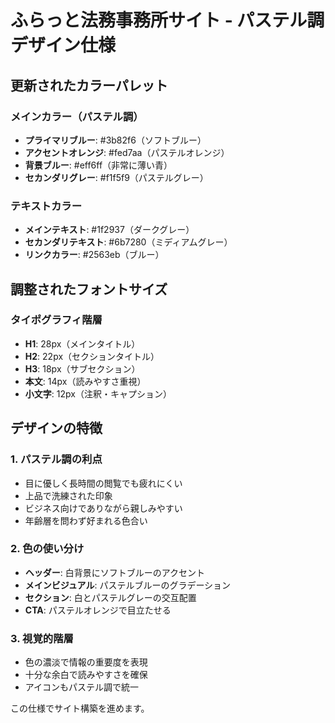 # ふらっと法務事務所サイト - パステル調デザイン仕様

## 更新されたカラーパレット

### メインカラー（パステル調）
- **プライマリブルー**: #3b82f6（ソフトブルー）
- **アクセントオレンジ**: #fed7aa（パステルオレンジ）
- **背景ブルー**: #eff6ff（非常に薄い青）
- **セカンダリグレー**: #f1f5f9（パステルグレー）

### テキストカラー
- **メインテキスト**: #1f2937（ダークグレー）
- **セカンダリテキスト**: #6b7280（ミディアムグレー）
- **リンクカラー**: #2563eb（ブルー）

## 調整されたフォントサイズ

### タイポグラフィ階層
- **H1**: 28px（メインタイトル）
- **H2**: 22px（セクションタイトル）
- **H3**: 18px（サブセクション）
- **本文**: 14px（読みやすさ重視）
- **小文字**: 12px（注釈・キャプション）

## デザインの特徴

### 1. パステル調の利点
- 目に優しく長時間の閲覧でも疲れにくい
- 上品で洗練された印象
- ビジネス向けでありながら親しみやすい
- 年齢層を問わず好まれる色合い

### 2. 色の使い分け
- **ヘッダー**: 白背景にソフトブルーのアクセント
- **メインビジュアル**: パステルブルーのグラデーション
- **セクション**: 白とパステルグレーの交互配置
- **CTA**: パステルオレンジで目立たせる

### 3. 視覚的階層
- 色の濃淡で情報の重要度を表現
- 十分な余白で読みやすさを確保
- アイコンもパステル調で統一

この仕様でサイト構築を進めます。

